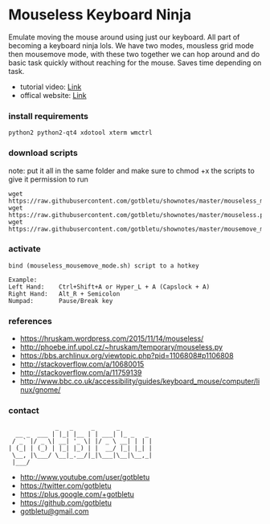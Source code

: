 # Mouseless Keyboard Ninja
Emulate moving the mouse around using just our keyboard. All part of becoming a keyboard ninja lols. We have two modes, mousless grid mode then mousemove mode, with these two together we can hop around and do basic task quickly without reaching for the mouse. Saves time depending on task.
* tutorial video: [Link](https://www.youtube.com/playlist?list=PLqv94xWU9zZ1cXfg3ED24G6RSt4NbFBfO)
* offical website: [Link](https://www.youtube.com/user/gotbletu)

### install requirements
    python2 python2-qt4 xdotool xterm wmctrl

### download scripts
note: put it all in the same folder and make sure to chmod +x the scripts to give it permission to run

    wget https://raw.githubusercontent.com/gotbletu/shownotes/master/mouseless_mousemove_mode.sh
    wget https://raw.githubusercontent.com/gotbletu/shownotes/master/mouseless.py
    wget https://raw.githubusercontent.com/gotbletu/shownotes/master/mousemove_mode.sh
    

### activate
    bind (mouseless_mousemove_mode.sh) script to a hotkey
    
    Example:
    Left Hand:    Ctrl+Shift+A or Hyper_L + A (Capslock + A)
    Right Hand:   Alt_R + Semicolon
    Numpad:       Pause/Break key

### references
- https://hruskam.wordpress.com/2015/11/14/mouseless/
- http://phoebe.inf.upol.cz/~hruskam/temporary/mouseless.py
- https://bbs.archlinux.org/viewtopic.php?pid=1106808#p1106808
- http://stackoverflow.com/a/10680015
- http://stackoverflow.com/a/11759139
- http://www.bbc.co.uk/accessibility/guides/keyboard_mouse/computer/linux/gnome/


### contact

                 _   _     _      _         
      __ _  ___ | |_| |__ | | ___| |_ _   _ 
     / _` |/ _ \| __| '_ \| |/ _ \ __| | | |
    | (_| | (_) | |_| |_) | |  __/ |_| |_| |
     \__, |\___/ \__|_.__/|_|\___|\__|\__,_|
     |___/                                  

- http://www.youtube.com/user/gotbletu
- https://twitter.com/gotbletu
- https://plus.google.com/+gotbletu
- https://github.com/gotbletu
- gotbletu@gmail.com


